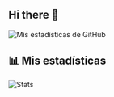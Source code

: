 ## Hi there 👋

<!--
**orlando-zh/orlando-zh** is a ✨ _special_ ✨ repository because its `README.md` (this file) appears on your GitHub profile.

Here are some ideas to get you started:

- 🔭 I’m currently working on ...
- 🌱 I’m currently learning ...
- 👯 I’m looking to collaborate on ...
- 🤔 I’m looking for help with ...
- 💬 Ask me about ...
- 📫 How to reach me: ...
- 😄 Pronouns: ...
- ⚡ Fun fact: ...
-->

![Mis estadísticas de GitHub](https://github-readme-stats.vercel.app/api?username=orlando-zh&show_icons=true&theme=corporate) 


## 📊 Mis estadísticas
![Stats](https://github-readme-stats.vercel.app/api?username=orlando-zh&show_icons=true&theme=corporate)
